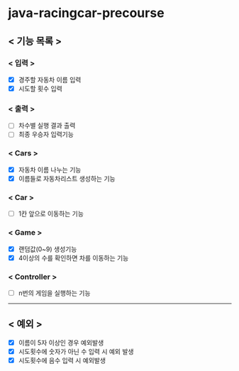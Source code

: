 # java-racingcar-precourse

## < 기능 목록 >
### < 입력 >
- [x] 경주할 자동차 이름 입력
- [x] 시도할 횟수 입력 
### < 출력 >
- [ ] 차수별 실행 결과 출력
- [ ] 최종 우승자 입력기능
### < Cars >
- [x] 자동차 이름 나누는 기능
- [x] 이름들로 자동차리스트 생성하는 기능

### < Car >
- [ ] 1칸 앞으로 이동하는 기능

### < Game >
- [x] 랜덤값(0~9) 생성기능
- [x] 4이상의 수를 확인하면 차를 이동하는 기능
### < Controller >
- [ ] n번의 게임을 실행하는 기능

---
## < 예외 >
- [x] 이름이 5자 이상인 경우 예외발생
- [x] 시도횟수에 숫자가 아닌 수 입력 시 예외 발생
- [x] 시도횟수에 음수 입력 시 예외발생

